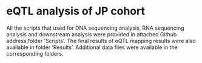 # eQTL analysis of JP cohort

All the scripts that used for DNA sequencing analysis, RNA sequencing analysis and downstream analysis were provided in attached Github address,folder ’Scripts’. The final results of eQTL mapping results were also available in folder ’Results’. Additional data files were available in the corresponding folders. 
